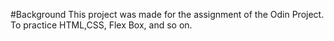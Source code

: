 #Background
This project was made for the assignment of the Odin Project. To practice HTML,CSS, Flex Box, and so on.
